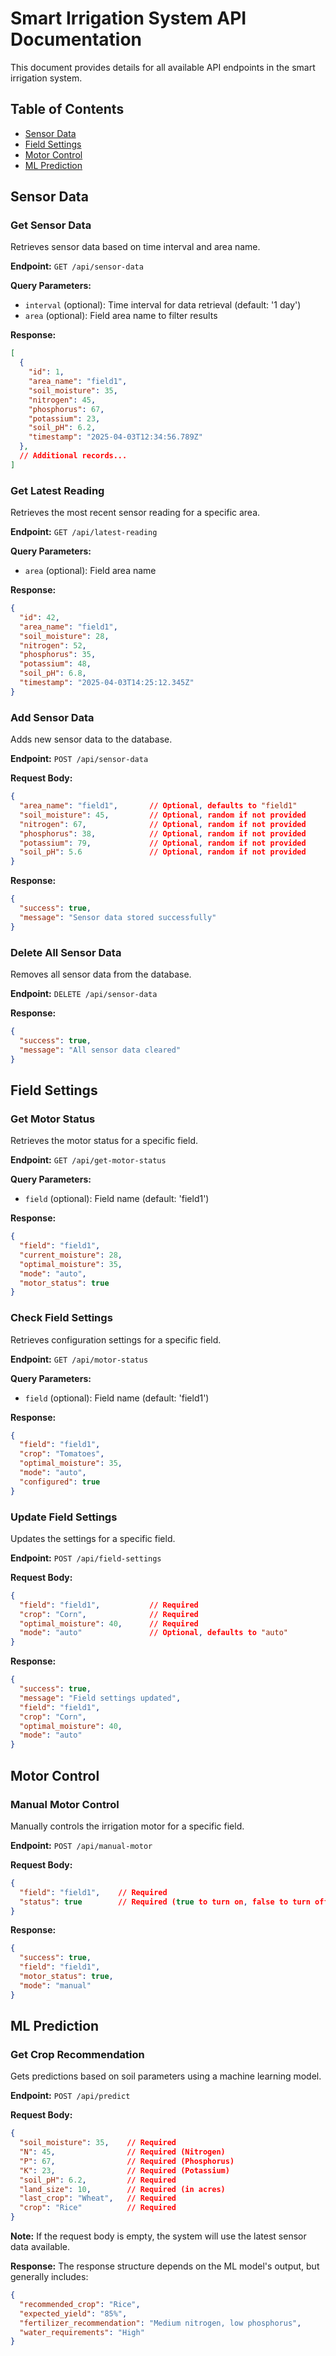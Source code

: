 # Smart Irrigation System API Documentation

This document provides details for all available API endpoints in the smart irrigation system.

## Table of Contents
- [Sensor Data](#sensor-data)
- [Field Settings](#field-settings)
- [Motor Control](#motor-control)
- [ML Prediction](#ml-prediction)

## Sensor Data

### Get Sensor Data
Retrieves sensor data based on time interval and area name.

**Endpoint:** `GET /api/sensor-data`

**Query Parameters:**
- `interval` (optional): Time interval for data retrieval (default: '1 day')
- `area` (optional): Field area name to filter results

**Response:**
```json
[
  {
    "id": 1,
    "area_name": "field1",
    "soil_moisture": 35,
    "nitrogen": 45,
    "phosphorus": 67,
    "potassium": 23,
    "soil_pH": 6.2,
    "timestamp": "2025-04-03T12:34:56.789Z"
  },
  // Additional records...
]
```

### Get Latest Reading
Retrieves the most recent sensor reading for a specific area.

**Endpoint:** `GET /api/latest-reading`

**Query Parameters:**
- `area` (optional): Field area name

**Response:**
```json
{
  "id": 42,
  "area_name": "field1",
  "soil_moisture": 28,
  "nitrogen": 52,
  "phosphorus": 35,
  "potassium": 48,
  "soil_pH": 6.8,
  "timestamp": "2025-04-03T14:25:12.345Z"
}
```

### Add Sensor Data
Adds new sensor data to the database.

**Endpoint:** `POST /api/sensor-data`

**Request Body:**
```json
{
  "area_name": "field1",       // Optional, defaults to "field1"
  "soil_moisture": 45,         // Optional, random if not provided
  "nitrogen": 67,              // Optional, random if not provided
  "phosphorus": 38,            // Optional, random if not provided
  "potassium": 79,             // Optional, random if not provided
  "soil_pH": 5.6               // Optional, random if not provided
}
```

**Response:**
```json
{
  "success": true,
  "message": "Sensor data stored successfully"
}
```

### Delete All Sensor Data
Removes all sensor data from the database.

**Endpoint:** `DELETE /api/sensor-data`

**Response:**
```json
{
  "success": true,
  "message": "All sensor data cleared"
}
```

## Field Settings

### Get Motor Status
Retrieves the motor status for a specific field.

**Endpoint:** `GET /api/get-motor-status`

**Query Parameters:**
- `field` (optional): Field name (default: 'field1')

**Response:**
```json
{
  "field": "field1",
  "current_moisture": 28,
  "optimal_moisture": 35,
  "mode": "auto",
  "motor_status": true
}
```

### Check Field Settings
Retrieves configuration settings for a specific field.

**Endpoint:** `GET /api/motor-status`

**Query Parameters:**
- `field` (optional): Field name (default: 'field1')

**Response:**
```json
{
  "field": "field1",
  "crop": "Tomatoes",
  "optimal_moisture": 35,
  "mode": "auto",
  "configured": true
}
```

### Update Field Settings
Updates the settings for a specific field.

**Endpoint:** `POST /api/field-settings`

**Request Body:**
```json
{
  "field": "field1",           // Required
  "crop": "Corn",              // Required
  "optimal_moisture": 40,      // Required
  "mode": "auto"               // Optional, defaults to "auto"
}
```

**Response:**
```json
{
  "success": true,
  "message": "Field settings updated",
  "field": "field1",
  "crop": "Corn",
  "optimal_moisture": 40,
  "mode": "auto"
}
```

## Motor Control

### Manual Motor Control
Manually controls the irrigation motor for a specific field.

**Endpoint:** `POST /api/manual-motor`

**Request Body:**
```json
{
  "field": "field1",    // Required
  "status": true        // Required (true to turn on, false to turn off)
}
```

**Response:**
```json
{
  "success": true,
  "field": "field1",
  "motor_status": true,
  "mode": "manual"
}
```

## ML Prediction

### Get Crop Recommendation
Gets predictions based on soil parameters using a machine learning model.

**Endpoint:** `POST /api/predict`

**Request Body:**
```json
{
  "soil_moisture": 35,    // Required
  "N": 45,                // Required (Nitrogen)
  "P": 67,                // Required (Phosphorus)
  "K": 23,                // Required (Potassium)
  "soil_pH": 6.2,         // Required
  "land_size": 10,        // Required (in acres)
  "last_crop": "Wheat",   // Required
  "crop": "Rice"          // Required
}
```

**Note:** If the request body is empty, the system will use the latest sensor data available.

**Response:**
The response structure depends on the ML model's output, but generally includes:
```json
{
  "recommended_crop": "Rice",
  "expected_yield": "85%",
  "fertilizer_recommendation": "Medium nitrogen, low phosphorus",
  "water_requirements": "High"
}
```